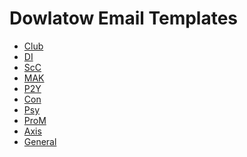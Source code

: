 # Dowlatow Email Templates

- [Club](/club.html)
- [DI]()
- [ScC]()
- [MAK]()
- [P2Y]()
- [Con]()
- [Psy]()
- [ProM]()
- [Axis]()
- [General]()
